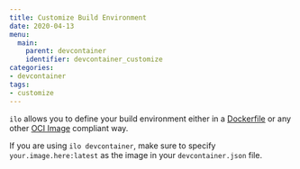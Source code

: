 ```yaml
---
title: Customize Build Environment
date: 2020-04-13
menu:
  main:
    parent: devcontainer
    identifier: devcontainer_customize
categories:
- devcontainer
tags:
- customize
---
```


`ilo` allows you to define your build environment either in a [Dockerfile](https://docs.docker.com/engine/reference/builder/) or any other [OCI Image](https://github.com/opencontainers/image-spec/blob/master/spec.md) compliant way.

If you are using `ilo devcontainer`, make sure to specify `your.image.here:latest` as the image in your `devcontainer.json` file.
